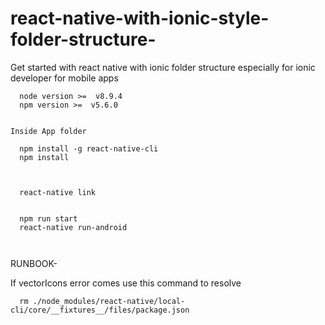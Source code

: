# react-native-with-ionic-style-folder-structure-
Get started with react native with ionic folder structure especially for ionic developer for mobile apps


```
  node version >=  v8.9.4
  npm version >=  v5.6.0


Inside App folder

  npm install -g react-native-cli
  npm install



  react-native link
  
  
  npm run start
  react-native run-android

  
``` 
RUNBOOK-

If vectorIcons error comes use this command to resolve 
```
  rm ./node_modules/react-native/local-cli/core/__fixtures__/files/package.json
```
